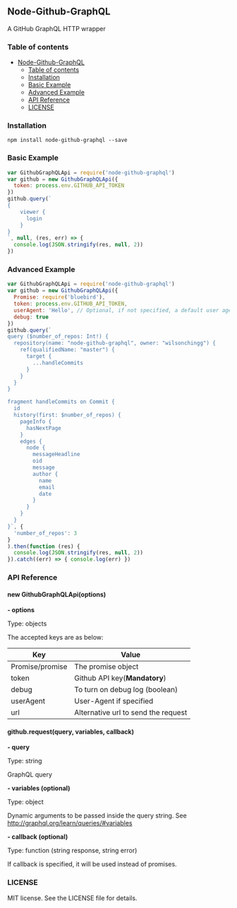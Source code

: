 ## Node-Github-GraphQL

A GitHub GraphQL HTTP wrapper

### Table of contents

- [Node-Github-GraphQL](#node-github-graphql)
  * [Table of contents](#table-of-contents)
  * [Installation](#installation)
  * [Basic Example](#basic-example)
  * [Advanced Example](#advanced-example)
  * [API Reference](#api-reference)
  * [LICENSE](#license)

### Installation

```
npm install node-github-graphql --save
```

### Basic Example

```javascript
var GithubGraphQLApi = require('node-github-graphql')
var github = new GithubGraphQLApi({
  token: process.env.GITHUB_API_TOKEN
})
github.query(`
{
	viewer {
	  login
	}
}
`, null, (res, err) => {
  console.log(JSON.stringify(res, null, 2))
})
```

### Advanced Example

```javascript
var GithubGraphQLApi = require('node-github-graphql')
var github = new GithubGraphQLApi({
  Promise: require('bluebird'),
  token: process.env.GITHUB_API_TOKEN,
  userAgent: 'Hello', // Optional, if not specified, a default user agent will be used
  debug: true
})
github.query(`
query ($number_of_repos: Int!) {
  repository(name: "node-github-graphql", owner: "wilsonchingg") {
    ref(qualifiedName: "master") {
      target {
        ...handleCommits
      }
    }
  }
}

fragment handleCommits on Commit {
  id
  history(first: $number_of_repos) {
    pageInfo {
      hasNextPage
    }
    edges {
      node {
        messageHeadline
        oid
        message
        author {
          name
          email
          date
        }
      }
    }
  }
}`, {
  'number_of_repos': 3
}
).then(function (res) {
  console.log(JSON.stringify(res, null, 2))
}).catch((err) => { console.log(err) })
```

### API Reference

#### new GithubGraphQLApi(options) ####

**- options**

Type: objects

The accepted keys are as below:


| Key             | Value                               |
|-----------------|-------------------------------------|
| Promise/promise | The promise object                  |
| token           | Github API key(**Mandatory**)       |
| debug           | To turn on debug log (boolean)      |
| userAgent       | User-Agent if specified             |
| url             | Alternative url to send the request |

#### github.request(query, variables, callback) ####

**- query**

Type: string

GraphQL query

**- variables (optional)**

Type: object

Dynamic arguments to be passed inside the query string. See http://graphql.org/learn/queries/#variables

**- callback (optional)**

Type: function (string response, string error)

If callback is specified, it will be used instead of promises.

### LICENSE

MIT license. See the LICENSE file for details.
